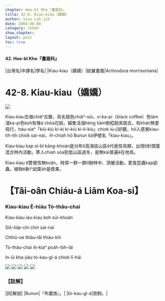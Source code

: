 ```yaml
---
chapter: Hoe-bî Kho『畫眉科』
title: 42-8. Kiau-kiau（嬌嬌）
author: Siau Lah-jih
date: 2004-06-08    
category: chheh
show_chapter: 
layout: post
toc: true
---
```


#### 42. Hoe-bî Kho『畫眉科』


|台灣名|中譯名|學名|
|Kiau-kiau（嬌嬌）|紋翼畫眉|Actinodura morrisoniana| 


# 42-8. Kiau-kiau（嬌嬌）

![](../too5/42/42-8-1.Kiau-kiau.jpg)


Kiau-kiau生做chiâⁿ古錐，鳥毛插色chiâⁿ-súi，o͘-ka-pi（black coffee）色lām淺ka-pi色koh有條á chōa花紋。細隻活潑hèng tiàm樹椏跳來跳去，有khah無愛飛行，háu-siaⁿ「kiŭ-kiú ki-ki ki-kiú ki-lí-kiú」chiok iù-jī好聽，hō͘人感覺kiau-tih-tih chiok sai-nai，m̄-chiah hō͘ Bunun kā伊號名「kiau-kiau」。

Kiau-kiau kap sì-bî kāng-khoán是分布tī高海拔山區ê代表性鳥類，出現tī針闊葉混合林內活動，寒人chiah sóa到低山區過冬，是無kài普遍ê在地鳥。

Kiau-kiau ê警覺性無koân，時常一群一群tī樹林中、頂層活動，愛食昆蟲kap幼蟲，植物ê新íⁿ幼葉a̍h是漿果。



# 【Tâi-oân Chiáu-á Liām Koa-si】

### **Kiau-kiau Ē-hiáu Tò-thâu-chai**


Kiau-kiau iau-kiau koh súi-khoán

Sió-lia̍p-chí chin sai-nai

Chhiū-oe thiàu-lâi thiàu-khì

Tò-thâu-chai m̄-kiaⁿ poa̍h-lo̍h-lâi

In-ūi kha-jiáu tò-kau-gí-á chiok lī-hāi



![](../too5/42/42-8-2.Kiau-kiau.jpg)
![](../too5/42/42-8-3.Kiau-kiau.jpg)
![](../too5/42/42-8-4.Kiau-kiau.jpg)
![](../too5/42/42-8-5.Kiau-kiau.jpg)
![](../too5/42/42-8-6.Kiau-kiau.jpg)



### 【註解】

|詞|解說|
|Bunun|『布農族』。|
|tò-kau-gí-á|倒鉤。|


